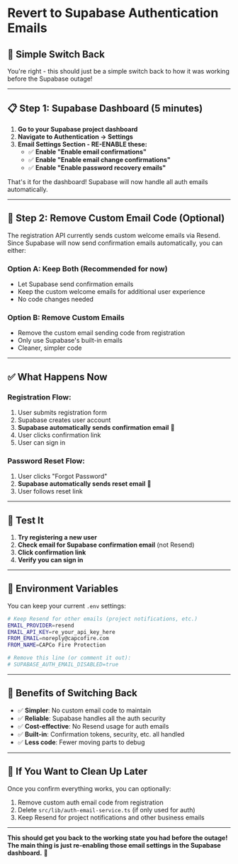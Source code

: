# Revert to Supabase Authentication Emails

## 🎯 **Simple Switch Back**

You're right - this should just be a simple switch back to how it was working before the Supabase outage!

---

## 📋 **Step 1: Supabase Dashboard (5 minutes)**

1. **Go to your Supabase project dashboard**
2. **Navigate to Authentication → Settings**
3. **Email Settings Section - RE-ENABLE these:**
   - ✅ **Enable "Enable email confirmations"**
   - ✅ **Enable "Enable email change confirmations"**
   - ✅ **Enable "Enable password recovery emails"**

That's it for the dashboard! Supabase will now handle all auth emails automatically.

---

## 🔧 **Step 2: Remove Custom Email Code (Optional)**

The registration API currently sends custom welcome emails via Resend. Since Supabase will now send confirmation emails automatically, you can either:

### **Option A: Keep Both (Recommended for now)**

- Let Supabase send confirmation emails
- Keep the custom welcome emails for additional user experience
- No code changes needed

### **Option B: Remove Custom Emails**

- Remove the custom email sending code from registration
- Only use Supabase's built-in emails
- Cleaner, simpler code

---

## ✅ **What Happens Now**

### **Registration Flow:**

1. User submits registration form
2. Supabase creates user account
3. **Supabase automatically sends confirmation email** 📧
4. User clicks confirmation link
5. User can sign in

### **Password Reset Flow:**

1. User clicks "Forgot Password"
2. **Supabase automatically sends reset email** 📧
3. User follows reset link

---

## 🚀 **Test It**

1. **Try registering a new user**
2. **Check email for Supabase confirmation email** (not Resend)
3. **Click confirmation link**
4. **Verify you can sign in**

---

## 📝 **Environment Variables**

You can keep your current `.env` settings:

```bash
# Keep Resend for other emails (project notifications, etc.)
EMAIL_PROVIDER=resend
EMAIL_API_KEY=re_your_api_key_here
FROM_EMAIL=noreply@capcofire.com
FROM_NAME=CAPCo Fire Protection

# Remove this line (or comment it out):
# SUPABASE_AUTH_EMAIL_DISABLED=true
```

---

## 🎯 **Benefits of Switching Back**

- ✅ **Simpler**: No custom email code to maintain
- ✅ **Reliable**: Supabase handles all the auth security
- ✅ **Cost-effective**: No Resend usage for auth emails
- ✅ **Built-in**: Confirmation tokens, security, etc. all handled
- ✅ **Less code**: Fewer moving parts to debug

---

## 🔄 **If You Want to Clean Up Later**

Once you confirm everything works, you can optionally:

1. Remove custom auth email code from registration
2. Delete `src/lib/auth-email-service.ts` (if only used for auth)
3. Keep Resend for project notifications and other business emails

---

**This should get you back to the working state you had before the outage! The main thing is just re-enabling those email settings in the Supabase dashboard.** 🚀
